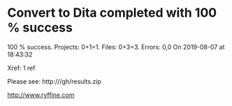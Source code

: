 # Convert to Dita  completed with 100 % success

100 % success. Projects: 0+1=1.  Files: 0+3=3. Errors: 0,0  On 2019-08-07 at 18:43:32

Xref: 1 ref

Please see: http:///gh/results.zip

http://www.ryffine.com
